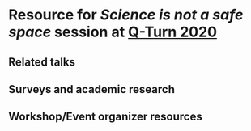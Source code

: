 # Resource for _Science is not a safe space_ session at [Q-Turn 2020](https://www.q-turn.org/)

## Related talks

## Surveys and academic research

## Workshop/Event organizer resources
